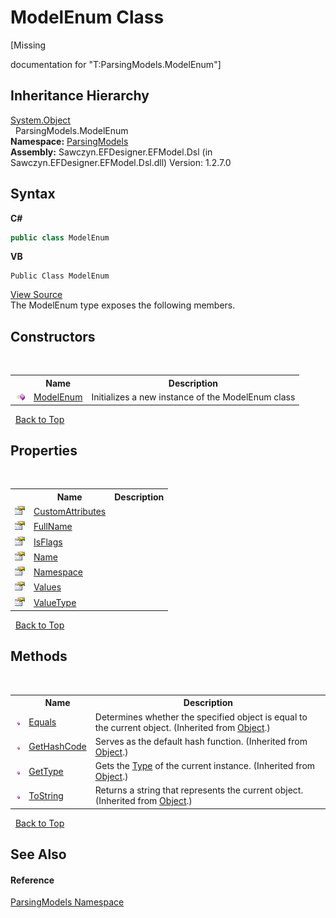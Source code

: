 # ModelEnum Class
 

\[Missing <summary> documentation for "T:ParsingModels.ModelEnum"\]


## Inheritance Hierarchy
<a href="http://msdn2.microsoft.com/en-us/library/e5kfa45b" target="_blank">System.Object</a><br />&nbsp;&nbsp;ParsingModels.ModelEnum<br />
**Namespace:**&nbsp;<a href="N_ParsingModels">ParsingModels</a><br />**Assembly:**&nbsp;Sawczyn.EFDesigner.EFModel.Dsl (in Sawczyn.EFDesigner.EFModel.Dsl.dll) Version: 1.2.7.0

## Syntax

**C#**<br />
``` C#
public class ModelEnum
```

**VB**<br />
``` VB
Public Class ModelEnum
```

<a href="https://github.com/msawczyn/EFDesigner/tree/master/src/ParsingModels/ModelEnum.cs" title="View the source code">View Source</a><br />
The ModelEnum type exposes the following members.


## Constructors
&nbsp;<table><tr><th></th><th>Name</th><th>Description</th></tr><tr><td>![Public method](media/pubmethod.gif "Public method")</td><td><a href="M_ParsingModels_ModelEnum__ctor">ModelEnum</a></td><td>
Initializes a new instance of the ModelEnum class</td></tr></table>&nbsp;
<a href="#modelenum-class">Back to Top</a>

## Properties
&nbsp;<table><tr><th></th><th>Name</th><th>Description</th></tr><tr><td>![Public property](media/pubproperty.gif "Public property")</td><td><a href="P_ParsingModels_ModelEnum_CustomAttributes">CustomAttributes</a></td><td /></tr><tr><td>![Public property](media/pubproperty.gif "Public property")</td><td><a href="P_ParsingModels_ModelEnum_FullName">FullName</a></td><td /></tr><tr><td>![Public property](media/pubproperty.gif "Public property")</td><td><a href="P_ParsingModels_ModelEnum_IsFlags">IsFlags</a></td><td /></tr><tr><td>![Public property](media/pubproperty.gif "Public property")</td><td><a href="P_ParsingModels_ModelEnum_Name">Name</a></td><td /></tr><tr><td>![Public property](media/pubproperty.gif "Public property")</td><td><a href="P_ParsingModels_ModelEnum_Namespace">Namespace</a></td><td /></tr><tr><td>![Public property](media/pubproperty.gif "Public property")</td><td><a href="P_ParsingModels_ModelEnum_Values">Values</a></td><td /></tr><tr><td>![Public property](media/pubproperty.gif "Public property")</td><td><a href="P_ParsingModels_ModelEnum_ValueType">ValueType</a></td><td /></tr></table>&nbsp;
<a href="#modelenum-class">Back to Top</a>

## Methods
&nbsp;<table><tr><th></th><th>Name</th><th>Description</th></tr><tr><td>![Public method](media/pubmethod.gif "Public method")</td><td><a href="http://msdn2.microsoft.com/en-us/library/bsc2ak47" target="_blank">Equals</a></td><td>
Determines whether the specified object is equal to the current object.
 (Inherited from <a href="http://msdn2.microsoft.com/en-us/library/e5kfa45b" target="_blank">Object</a>.)</td></tr><tr><td>![Public method](media/pubmethod.gif "Public method")</td><td><a href="http://msdn2.microsoft.com/en-us/library/zdee4b3y" target="_blank">GetHashCode</a></td><td>
Serves as the default hash function.
 (Inherited from <a href="http://msdn2.microsoft.com/en-us/library/e5kfa45b" target="_blank">Object</a>.)</td></tr><tr><td>![Public method](media/pubmethod.gif "Public method")</td><td><a href="http://msdn2.microsoft.com/en-us/library/dfwy45w9" target="_blank">GetType</a></td><td>
Gets the <a href="http://msdn2.microsoft.com/en-us/library/42892f65" target="_blank">Type</a> of the current instance.
 (Inherited from <a href="http://msdn2.microsoft.com/en-us/library/e5kfa45b" target="_blank">Object</a>.)</td></tr><tr><td>![Public method](media/pubmethod.gif "Public method")</td><td><a href="http://msdn2.microsoft.com/en-us/library/7bxwbwt2" target="_blank">ToString</a></td><td>
Returns a string that represents the current object.
 (Inherited from <a href="http://msdn2.microsoft.com/en-us/library/e5kfa45b" target="_blank">Object</a>.)</td></tr></table>&nbsp;
<a href="#modelenum-class">Back to Top</a>

## See Also


#### Reference
<a href="N_ParsingModels">ParsingModels Namespace</a><br />